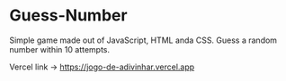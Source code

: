 # Guess-Number
Simple game made out of JavaScript, HTML anda CSS.  Guess a random number within 10 attempts.

Vercel link -> https://jogo-de-adivinhar.vercel.app
